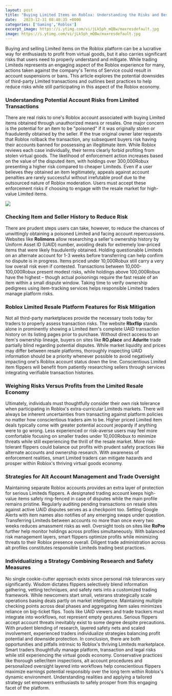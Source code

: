 ```yaml
---
layout: post
title: "Buying Limited Items on Roblox: Understanding the Risks and Best Practices"
date:   2023-12-31 08:40:35 +0000
categories: ['Gaming','Roblox']
excerpt_image: https://i.ytimg.com/vi/jLk5ph_mQBw/maxresdefault.jpg
image: https://i.ytimg.com/vi/jLk5ph_mQBw/maxresdefault.jpg
---
```


Buying and selling Limited items on the Roblox platform can be a lucrative way for enthusiasts to profit from virtual goods, but it also carries significant risks that users need to properly understand and mitigate. While trading Limiteds represents an engaging aspect of the Roblox experience for many, actions taken against the company's Terms of Service could result in account suspensions or bans. This article explores the potential downsides of third-party Limited transactions and outlines best practices to help reduce risks while still participating in this aspect of the Roblox economy.
### **Understanding Potential Account Risks from Limited Transactions**
There are real risks to one's Roblox account associated with buying Limited items obtained through unauthorized means or resales. One major concern is the potential for an item to be "poisoned" if it was originally stolen or fraudulently obtained by the seller. If the true original owner later requests that Roblox rollback the transaction, any subsequent buyers risk having their accounts banned for possessing an illegitimate item. While Roblox reviews each case individually, their terms clearly forbid profiting from stolen virtual goods. The likelihood of enforcement action increases based on the value of the disputed item, with holdings over 300,000Robux presenting a higher risk compared to cheaper Limiteds. Even if a user believes they obtained an item legitimately, appeals against account penalties are rarely successful without irrefutable proof due to the outsourced nature of Roblox moderation. Users must accept these enforcement risks if choosing to engage with the resale market for high-value Limited items.

![](https://i.ytimg.com/vi/jLk5ph_mQBw/maxresdefault.jpg)
### **Checking Item and Seller History to Reduce Risk** 
There are prudent steps users can take, however, to reduce the chances of unwittingly obtaining a poisoned Limited and facing account repercussions. Websites like **Rolimons** allow researching a seller's ownership history by Uniform Asset ID (UAID) number, avoiding deals for extremely low-priced items that were likely fraudulently obtained. Holding questionable Limiteds on an alternate account for 1-3 weeks before transferring can help confirm no dispute is in progress. Items priced under 10,000Robux still carry a very low overall risk even if contested. Transactions between 10,000-100,000Robux present modest risks, while holdings above 100,000Robux have the highest – though actual poisonings require the fast resale of an item within a small dispute window. Taking time to verify ownership pedigrees using item-tracking services helps responsible Limited traders manage platform risks.
### **Roblox Limited Resale Platform Features for Risk Mitigation**
Not all third-party marketplaces provide the necessary tools today for traders to properly assess transaction risks. The website **Rbxflip** stands alone in prominently showing a Limited item's complete UAID transaction history on its listing pages prior to purchase. Without direct access to an item's ownership lineage, buyers on sites like **RO.place** and **Adurite** trade partially blind regarding potential disputes. While market liquidity and prices may differ between resale platforms, thoroughly inspecting UAID information should be a priority whenever possible to avoid negatively impacting one's Roblox account status down the line. Conscientious Limited item flippers will benefit from patiently researching sellers through services integrating verifiable transaction histories.
### **Weighing Risks Versus Profits from the Limited Resale Economy**  
Ultimately, individuals must thoughtfully consider their own risk tolerance when participating in Roblox's extra-curricular Limiteds markets. There will always be inherent uncertainties from transacting against platform policies no matter how conscientious traders aim to be. Higher priced Limited item deals typically come with greater potential account jeopardy if anything were to go wrong. Less experienced or risk-averse users may feel more comfortable focusing on smaller trades under 10,000Robux to minimize threats while still experiencing the thrill of the resale market. More risk-tolerant flippers could balance out profits with prudent safety practices like alternate accounts and ownership research. With awareness of enforcement realities, smart Limited traders can mitigate hazards and prosper within Roblox's thriving virtual goods economy.
### **Strategies for Alt Account Management and Trade Oversight**
Maintaining separate Roblox accounts provides an extra layer of protection for serious Limiteds flippers. A designated trading account keeps high-value items safely ring-fenced in case of disputes while the main profile remains pristine. Regularly auditing pending transactions on resale sites against active UAID disputes serves as a checkpoint too. Setting Google Alerts with item names also notifies of any emerging swaps under question. Transferring Limiteds between accounts no more than once every two weeks reduces amassment risks as well. Oversight tools on sites like **RoPro** further help monitor holdings across profiles simultaneously. With balanced risk management layers, smart flippers optimize profits while minimizing threats to their Roblox presence overall. Diligent trade administration across alt profiles constitutes responsible Limiteds trading best practices.  
### **Individualizing a Strategy Combining Research and Safety Measures**
No single cookie-cutter approach exists since personal risk tolerances vary significantly. Wisdom dictates flippers selectively blend information gathering, vetting techniques, and safety nets into a customized trading framework. While newcomers start small, veterans strategically scale operations basing deals partly on market intelligence. Maintaining multiple checking points across deal phases and aggregating item sales minimizes reliance on big-ticket flips. Tools like UAID viewers and trade trackers must integrate into workflows, not represent empty gestures. Serious flippers accept account threats inevitably exist to some degree despite precautions. With prudent blending of research, layered safety nets and scaled involvement, experienced traders individualize strategies balancing profit potential and downside protection.
In conclusion, there are both opportunities and pitfalls intrinsic to Roblox's thriving Limiteds marketplace. Smart traders thoughtfully manage platform, transaction and legal risks while still experiencing the virtual goods economy. Conservative practices like thorough seller/item inspections, alt account procedures and personalized oversight layered into workflows help conscientious flippers maximize earnings potential responsibly over the long term within Roblox's dynamic environment. Understanding realities and applying a tailored strategy set empowers enthusiasts to safely prosper from this engaging facet of the platform.